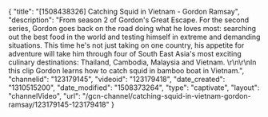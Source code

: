 {
    "title": "[1508438326] Catching Squid in Vietnam - Gordon Ramsay",
    "description": "From season 2 of Gordon's Great Escape. For the second series, Gordon goes back on the road doing what he loves most: searching out the best food in the world and testing himself in extreme and demanding situations. This time he's not just taking on one country, his appetite for adventure will take him through four of South East Asia's most exciting culinary destinations: Thailand, Cambodia, Malaysia and Vietnam. \r\n\r\nIn this clip Gordon learns how to catch squid in bamboo boat in Vietnam.",
    "channelid": "123179145",
    "videoid": "123179418",
    "date_created": "1310515200",
    "date_modified": "1508373264",
    "type": "captivate",
    "layout": "channelVideo",
    "url": "\/gcn-channel\/catching-squid-in-vietnam-gordon-ramsay\/123179145-123179418"
}